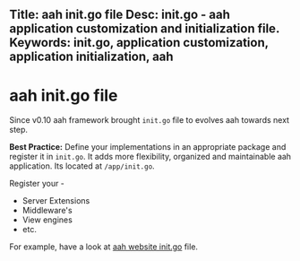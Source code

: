 Title: aah init.go file
Desc: init.go - aah application customization and initialization file.
Keywords: init.go, application customization, application initialization, aah
---
# aah init.go file

<span class="badge lb-sm">Since v0.10</span> aah framework brought `init.go` file to evolves aah towards next step.

<div class="alert alert-info-green">
<p><strong>Best Practice:</strong> Define your implementations in an appropriate package and register it in <code>init.go</code>. It adds more flexibility, organized and  maintainable aah application. Its located at <code><app-base-dir>/app/init.go</code>.</p>
</div>


Register your -

  * Server Extensions
  * Middleware's
  * View engines
  * etc.

For example, have a look at [aah website init.go](https://github.com/go-aah/website/blob/master/app/init.go) file.
